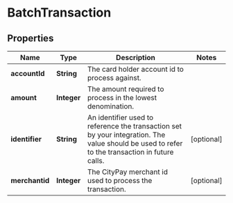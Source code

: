 

# BatchTransaction


## Properties

Name | Type | Description | Notes
------------ | ------------- | ------------- | -------------
**accountId** | **String** | The card holder account id to process against. | 
**amount** | **Integer** | The amount required to process in the lowest denomination. | 
**identifier** | **String** | An identifier used to reference the transaction set by your integration. The value should be used to refer to the transaction in future calls. |  [optional]
**merchantid** | **Integer** | The CityPay merchant id used to process the transaction. |  [optional]



